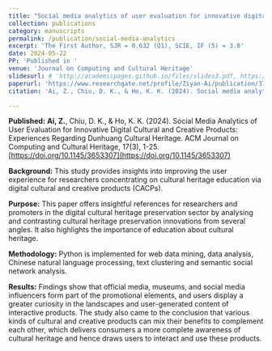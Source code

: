 ```yaml
---
title: "Social media analytics of user evaluation for innovative digital cultural and creative products: Experiences regarding dunhuang cultural heritage"
collection: publications
category: manuscripts
permalink: /publication/social-media-analytics
excerpt: 'The First Author, SJR = 0.632 (Q1), SCIE, IF (5) = 3.0'
date: 2024-05-22
PP: 'Published in '
venue: 'Journal on Computing and Cultural Heritage' 
slidesurl: # 'http://academicpages.github.io/files/slides3.pdf, https://ziyanai.github.io/Emma/files/dunhuang.pdf'
paperurl: 'https://www.researchgate.net/profile/Ziyan-Ai/publication/379298528_Social_Media_Analytics_of_User_Evaluation_for_Innovative_Digital_Cultural_and_Creative_Products_Experiences_Regarding_Dunhuang_Cultural_Heritage/links/66ed8f056b101f6fa4f3c4a4/Social-Media-Analytics-of-User-Evaluation-for-Innovative-Digital-Cultural-and-Creative-Products-Experiences-Regarding-Dunhuang-Cultural-Heritage.pdf'
citation: 'Ai, Z., Chiu, D. K., & Ho, K. K. (2024). Social media analytics of user evaluation for innovative digital cultural and creative products: Experiences regarding dunhuang cultural heritage.<i> ACM Journal on Computing and Cultural Heritage</i>, <i> 17(3)</i>. 1-25.'

---
```


**Published:** **Ai, Z.**, Chiu, D. K., & Ho, K. K. (2024). Social Media Analytics of User Evaluation for Innovative Digital Cultural and Creative Products: Experiences Regarding Dunhuang Cultural Heritage. ACM Journal on Computing and Cultural Heritage, 17(3), 1-25. [https://doi.org/10.1145/3653307](https://doi.org/10.1145/3653307)


**Background:** This study provides insights into improving the user experience for researchers concentrating on cultural heritage education via digital cultural and creative products (CACPs).


**Purpose:** This paper offers insightful references for researchers and promoters in the digital cultural heritage preservation sector by analysing and contrasting cultural heritage preservation innovations from several angles. It also highlights the importance of education about cultural heritage.


**Methodology:** Python is implemented for web data mining, data analysis, Chinese natural language processing, text clustering and semantic social network analysis.


**Results:** Findings show that official media, museums, and social media influencers form part of the promotional elements, and users display a greater curiosity in the landscapes and user-generated content of interactive products. The study also came to the conclusion that various kinds of cultural and creative products can mix their benefits to complement each other, which delivers consumers a more complete awareness of cultural heritage and hence draws users to interact and use these products.
